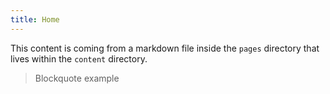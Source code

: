 ```yaml
---
title: Home
---
```


This content is coming from a markdown file inside the `pages` directory that
lives within the `content` directory.

> Blockquote example
